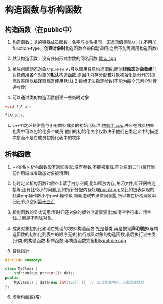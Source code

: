 # 构造函数与析构函数

## 构造函数（在public中）

1. 构造函数：类的特殊成员函数，名字与类名相同，无返回值类型`A(){}`,不用加function-type。**创建对象时**构造函数会被**自动**调用(之后不能再调用构造函数)

2. 默认构造函数：没有任何形式参数的同名函数.[默认.cpp](构造函数与析构函数\默认.cpp)

3. 单独创建动态对象`A*p1=new A;`可以调用任意构造函数,而创建**动态对象数组**时只能调用各个对象的**默认**构造函数.原因:1.内存分配和对象初始化是分开的(提高效率所以编译器规定使用默认);2.数组无法指定参数(不能为每个元素分别传递参数)

4. 可以通过类的构造函数创建一些临时对象

```c++
void f(A a);

f(A(10));
```

1. c++11之后的常量与引用数据成员的初始化标准.[初始化.cpp](构造函数与析构函数\初始化.cpp).并且在成员初始化表中可以初始化多个成员,他们的初始化次序仅取决于他们在类定义中的描述次序而不是在成员初始化表中的次序.

## 析构函数

1. ~<类名>.析构函数没有返回类型,没有参数,不能被重载.在对象消亡时(离开当前作用域或者动态对象被清理)

2. 何时定义析构函数?:额外申请了内存空间,比如释放内存,关闭文件,断开网络连接等;还有比较小的问题,比如指针分配内存处理[point.cpp](构造函数与析构函数\point.cpp);又比如链表实现的栈类pop操作数小于push操作数,则会造成节点空间泄露,所以要在析构函数中归还节点空间[第十三页](E:/111%E5%A4%A7%E4%BA%8C%E4%B8%8A/CPP/2-3%20%E6%9E%84%E9%80%A0%E5%87%BD%E6%95%B0%E4%B8%8E%E6%9E%90%E6%9E%84%E5%87%BD%E6%95%B0.pdf)

3. 析构函数的显式调用:暂时归还对象的额外申请资源(比如清空字符串、清空栈...)但是不删除对象.

4. 成员对象初始化和消亡处理的次序:构造函数:先是基类,再是按照**声明顺序**(与构造函数的初始化列表中的顺序无关)执行成员对象的构造函数,最后执行派生类(子类)的构造函数.析构函数:与构造函数完全相反[init-die.cpp](构造函数与析构函数/init-die.cpp)

5. 智能指针

```c++
#include <memory>

class MyClass {
    std::unique_ptr<int[]> data;
public:
    MyClass() : data(new int[100]) {}  // 自动管理内存，无需显式释放
};

```

6. 虚析构函数(略)